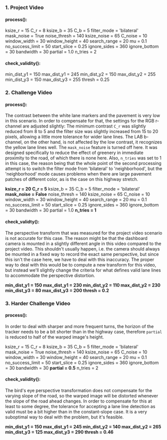### 1. Project Video

#### process():

ksize_r = 15
C_r = 8
ksize_b = 35
C_b = 5
filter_mode = 'bilateral'
mask_noise = True
noise_thresh = 140
ksize_noise = 65
C_noise = 10
window_width = 30
window_height = 40
search_range = 20
mu = 0.1
no_success_limit = 50
start_slice = 0.25
ignore_sides = 360
ignore_bottom = 30
bandwidth = 30
partial = 1.0
n_tries = 2

#### check_validity():

min_dist_y1 = 150
max_dist_y1 = 245
min_dist_y2 = 150
max_dist_y2 = 255
min_dist_y3 = 150
max_dist_y3 = 255
thresh = 0.25

### 2. Challenge Video

#### process():

The contrast between the white lane markers and the pavement is very low in this scenario. In order to compensate for that, the settings for the RGB r-channel are adjusted slightly: The minimum contrast `C_r` was slightly reduced from 8 to 5 and the filter size was slightly increased from 15 to 20 pixels, allowing a little more tolerance for wider lane lines. The LAB b-channel, on the other hand, is not affected by the low contrast, it recognizes the yellow lane lines well. The `mask_noise` feature is turned off here. It was designed specifically to reduce the effect of greenery in immediate proximity to the road, of which there is none here. Also, `n_tries` was set to 1 in this case, the reason being that the whole point of the second processing attempt is to switch the filter mode from 'bilateral' to 'neighborhood', but the 'neighborhood' mode causes problems when there are large pavement patches of different color, as is the case on this highway stretch.

**ksize_r = 20
C_r = 5**
ksize_b = 35
C_b = 5
filter_mode = 'bilateral'
**mask_noise = False**
noise_thresh = 140
ksize_noise = 65
C_noise = 10
window_width = 30
window_height = 40
search_range = 20
mu = 0.1
no_success_limit = 50
start_slice = 0.25
ignore_sides = 360
ignore_bottom = 30
bandwidth = 30
partial = 1.0
**n_tries = 1**

#### check_validty():

The perspective transform that was measured for the project video scenario is not accurate for this case. The reason might be that the dashboard camera is mounted in a slightly different angle in this video compared to the project video. This shouldn't usually happen, i.e. the camera should always be mounted in a fixed way to record the exact same perspective, but since this isn't the case here, we have to deal with this inaccuracy. The proper way to deal with this would be to compute a new transform for this video, but instead we'll slightly change the criteria for what defines valid lane lines to accommodate the perspective distortion.

**min_dist_y1 = 150
max_dist_y1 = 230
min_dist_y2 = 110
max_dist_y2 = 230
min_dist_y3 = 80
max_dist_y3 = 200
thresh = 0.2**

### 3. Harder Challenge Video

#### process():

In order to deal with sharper and more frequent turns, the horizon of the tracker needs to be a bit shorter than in the highway case, therefore `partial` is reduced to half of the warped image's height.

ksize_r = 15
C_r = 8
ksize_b = 35
C_b = 5
filter_mode = 'bilateral'
mask_noise = True
noise_thresh = 140
ksize_noise = 65
C_noise = 10
window_width = 30
window_height = 40
search_range = 20
mu = 0.1
no_success_limit = 50
start_slice = 0.25
ignore_sides = 360
ignore_bottom = 30
bandwidth = 30
**partial = 0.5**
n_tries = 2

#### check_validity():

The bird's eye perspective transformation does not compensate for the varying slope of the road, so the warped image will be distorted whenever the slope of the road ahead changes. In order to compensate for this at least to some degree, the tolerance for accepting a lane line detection as valid must be a bit higher than in the constant-slope case. It is a very suboptimal way to deal with the problem, but it's feasible.

**min_dist_y1 = 150
max_dist_y1 = 245
min_dist_y2 = 140
max_dist_y2 = 265
min_dist_y3 = 125
max_dist_y3 = 290
thresh = 0.46**
